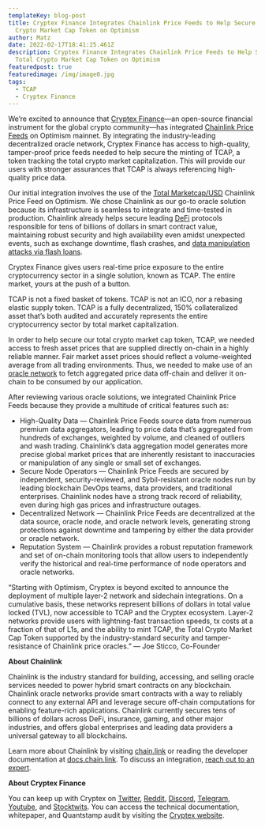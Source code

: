```yaml
---
templateKey: blog-post
title: Cryptex Finance Integrates Chainlink Price Feeds to Help Secure Total
  Crypto Market Cap Token on Optimism
author: Matz
date: 2022-02-17T18:41:25.461Z
description: Cryptex Finance Integrates Chainlink Price Feeds to Help Secure
  Total Crypto Market Cap Token on Optimism
featuredpost: true
featuredimage: /img/image0.jpg
tags:
  - TCAP
  - Cryptex Finance
---
```

We’re excited to announce that [Cryptex Finance](https://cryptex.finance/)—an open-source financial instrument for the global crypto community—has integrated [Chainlink Price Feeds](https://data.chain.link/) on Optimism mainnet. By integrating the industry-leading decentralized oracle network, Cryptex Finance has access to high-quality, tamper-proof price feeds needed to help secure the minting of TCAP, a token tracking the total crypto market capitalization. This will provide our users with stronger assurances that TCAP is always referencing high-quality price data.

Our initial integration involves the use of the [Total Marketcap/USD](https://docs.chain.link/docs/optimism-price-feeds/) Chainlink Price Feed on Optimism. We chose Chainlink as our go-to oracle solution because its infrastructure is seamless to integrate and time-tested in production. Chainlink already helps secure leading [DeFi](https://chain.link/education/defi) protocols responsible for tens of billions of dollars in smart contract value, maintaining robust security and high availability even amidst unexpected events, such as exchange downtime, flash crashes, and [data manipulation attacks via flash loans](https://blog.chain.link/flash-loans-and-the-importance-of-tamper-proof-oracles/). 

Cryptex Finance gives users real-time price exposure to the entire cryptocurrency sector in a single solution, known as TCAP. The entire market, yours at the push of a button. 

TCAP is not a fixed basket of tokens. TCAP is not an ICO, nor a rebasing elastic supply token. TCAP is a fully decentralized, 150% collateralized asset that’s both audited and accurately represents the entire cryptocurrency sector by total market capitalization. 

In order to help secure our total crypto market cap token, TCAP, we needed access to fresh asset prices that are supplied directly on-chain in a highly reliable manner. Fair market asset prices should reflect a volume-weighted average from all trading environments. Thus, we needed to make use of an [oracle network](https://chain.link/education/blockchain-oracles) to fetch aggregated price data off-chain and deliver it on-chain to be consumed by our application.

After reviewing various oracle solutions, we integrated Chainlink Price Feeds because they provide a multitude of critical features such as:

* High-Quality Data — Chainlink Price Feeds source data from numerous premium data aggregators, leading to price data that’s aggregated from hundreds of exchanges, weighted by volume, and cleaned of outliers and wash trading. Chainlink’s data aggregation model generates more precise global market prices that are inherently resistant to inaccuracies or manipulation of any single or small set of exchanges. 
* Secure Node Operators — Chainlink Price Feeds are secured by independent, security-reviewed, and Sybil-resistant oracle nodes run by leading blockchain DevOps teams, data providers, and traditional enterprises. Chainlink nodes have a strong track record of reliability, even during high gas prices and infrastructure outages. 
* Decentralized Network — Chainlink Price Feeds are decentralized at the data source, oracle node, and oracle network levels, generating strong protections against downtime and tampering by either the data provider or oracle network.
* Reputation System — Chainlink provides a robust reputation framework and set of on-chain monitoring tools that allow users to independently verify the historical and real-time performance of node operators and oracle networks.

“Starting with Optimism, Cryptex is beyond excited to announce the deployment of multiple layer-2 network and sidechain integrations. On a cumulative basis, these networks represent billions of dollars in total value locked (TVL), now accessible to TCAP and the Cryptex ecosystem. Layer-2 networks provide users with lightning-fast transaction speeds, tx costs at a fraction of that of L1s, and the ability to mint TCAP, the Total Crypto Market Cap Token supported by the industry-standard security and tamper-resistance of Chainlink price oracles.” — Joe Sticco, Co-Founder

**About Chainlink**

Chainlink is the industry standard for building, accessing, and selling oracle services needed to power hybrid smart contracts on any blockchain. Chainlink oracle networks provide smart contracts with a way to reliably connect to any external API and leverage secure off-chain computations for enabling feature-rich applications. Chainlink currently secures tens of billions of dollars across DeFi, insurance, gaming, and other major industries, and offers global enterprises and leading data providers a universal gateway to all blockchains.

Learn more about Chainlink by visiting [chain.link](https://chain.link/) or reading the developer documentation at [docs.chain.link](http://docs.chain.link/). To discuss an integration, [reach out to an expert](https://chainlinkcommunity.typeform.com/to/OYQO67EF?page=announcement). 

**About Cryptex Finance**

You can keep up with Cryptex on [Twitter](http://www.twitter.com/cryptexfinance), [Reddit](http://www.reddit.com/r/TotalCryptoMarketCap), [Discord](https://discord.gg/N5zEq6b), [Telegram](https://t.me/cryptexfinance), [Youtube](https://www.youtube.com/channel/UCdN17zdr5MCDph75srdhutQ), and [Stocktwits](https://stocktwits.com/symbol/CTX.X). You can access the technical documentation, whitepaper, and Quantstamp audit by visiting the [Cryptex website](https://cryptex.finance/).